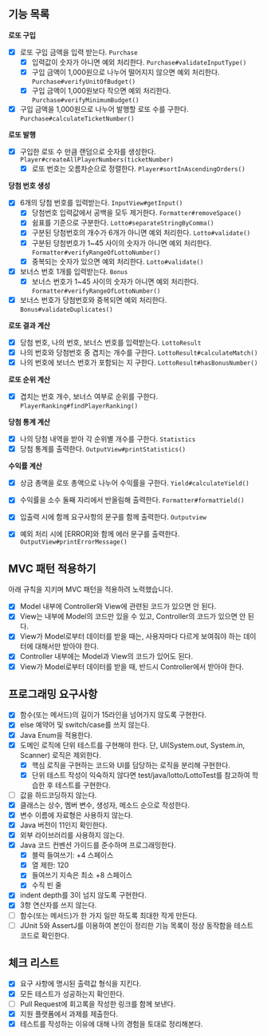 ## 기능 목록

**로또 구입**

- [x] 로또 구입 금액을 입력 받는다. `Purchase`
    - [x] 입력값이 숫자가 아니면 예외 처리한다. `Purchase#validateInputType()`
    - [x] 구입 금액이 1,000원으로 나누어 떨어지지 않으면 예외 처리한다. `Purchase#verifyUnitOfBudget()`
    - [x] 구입 금액이 1,000원보다 작으면 예외 처리한다. `Purchase#verifyMinimumBudget()`
- [x] 구입 금액을 1,000원으로 나누어 발행할 로또 수를 구한다. `Purchase#calculateTicketNumber()`

**로또 발행**

- [x] 구입한 로또 수 만큼 랜덤으로 숫자를 생성한다. `Player#createAllPlayerNumbers(ticketNumber)`
    - [x] 로또 번호는 오름차순으로 정렬한다. `Player#sortInAscendingOrders()`

**당첨 번호 생성**

- [x] 6개의 당첨 번호를 입력받는다. `InputView#getInput()`
    - [x] 당첨번호 입력값에서 공백을 모두 제거한다. `Formatter#removeSpace()`
    - [x] 쉼표를 기준으로 구분한다. `Lotto#separateStringByComma()`
    - [x] 구분된 당첨번호의 개수가 6개가 아니면 예외 처리한다. `Lotto#validate()`
    - [x] 구분된 당첨번호가 1~45 사이의 숫자가 아니면 예외 처리한다. `Formatter#verifyRangeOfLottoNumber()`
    - [x] 중복되는 숫자가 있으면 예외 처리한다. `Lotto#validate()`
- [x] 보너스 번호 1개를 입력받는다. `Bonus`
    - [x] 보너스 번호가 1~45 사이의 숫자가 아니면 예외 처리한다. `Formatter#verifyRangeOfLottoNumber()`
- [x] 보너스 번호가 당첨번호와 중복되면 예외 처리한다. `Bonus#validateDuplicates()`

**로또 결과 계산**

- [x] 당첨 번호, 나의 번호, 보너스 번호를 입력받는다. `LottoResult`
- [x] 나의 번호와 당첨번호 중 겹치는 개수를 구한다. `LottoResult#calculateMatch()`
- [x] 나의 번호에 보너스 번호가 포함되는 지 구한다. `LottoResult#hasBonusNumber()`

**로또 순위 계산**

- [x] 겹치는 번호 개수, 보너스 여부로 순위를 구한다. `PlayerRanking#findPlayerRanking()`

**당첨 통계 계산**

- [x] 나의 당첨 내역을 받아 각 순위별 개수를 구한다. `Statistics`
- [x] 당첨 통계를 출력한다. `OutputView#printStatistics()`

**수익률 계산**

- [x] 상금 총액을 로또 총액으로 나누어 수익률을 구한다. `Yield#calculateYield()`
- [x] 수익률을 소수 둘째 자리에서 반올림해 출력한다. `Formatter#formatYield()`


- [x] 입출력 시에 함께 요구사항의 문구를 함께 출력한다. `Outputview`
- [x] 예외 처리 시에 [ERROR]와 함께 에러 문구를 출력한다. `OutputView#printErrorMessage()`

## MVC 패턴 적용하기

아래 규칙을 지키며 MVC 패턴을 적용하려 노력했습니다.

- [x] Model 내부에 Controller와 View에 관련된 코드가 있으면 안 된다.
- [x] View는 내부에 Model의 코드만 있을 수 있고, Controller의 코드가 있으면 안 된다.
- [x] View가 Model로부터 데이터를 받을 때는, 사용자마다 다르게 보여줘야 하는 데이터에 대해서만 받아야 한다.
- [x] Controller 내부에는 Model과 View의 코드가 있어도 된다.
- [x] View가 Model로부터 데이터를 받을 때, 반드시 Controller에서 받아야 한다.

## 프로그래밍 요구사항

- [x] 함수(또는 메서드)의 길이가 15라인을 넘어가지 않도록 구현한다.
- [x] else 예약어 및 switch/case를 쓰지 않는다.
- [x] Java Enum을 적용한다.
- [x] 도메인 로직에 단위 테스트를 구현해야 한다. 단, UI(System.out, System.in, Scanner) 로직은 제외한다.
    - [x] 핵심 로직을 구현하는 코드와 UI를 담당하는 로직을 분리해 구현한다.
    - [x] 단위 테스트 작성이 익숙하지 않다면 test/java/lotto/LottoTest를 참고하여 학습한 후 테스트를 구현한다.
- [ ] 값을 하드코딩하지 않는다.
- [x] 클래스는 상수, 멤버 변수, 생성자, 메소드 순으로 작성한다.
- [x] 변수 이름에 자료형은 사용하지 않는다.
- [x] Java 버전이 11인지 확인한다.
- [x] 외부 라이브러리를 사용하지 않는다.
- [x] Java 코드 컨벤션 가이드를 준수하며 프로그래밍한다.
    - [x] 블럭 들여쓰기: +4 스페이스
    - [x] 열 제한: 120
    - [x] 들여쓰기 지속은 최소 +8 스페이스
    - [x] 수직 빈 줄
- [x] indent depth를 3이 넘지 않도록 구현한다.
- [x] 3항 연산자를 쓰지 않는다.
- [ ] 함수(또는 메서드)가 한 가지 일만 하도록 최대한 작게 만든다.
- [ ] JUnit 5와 AssertJ를 이용하여 본인이 정리한 기능 목록이 정상 동작함을 테스트 코드로 확인한다.

## 체크 리스트

- [x] 요구 사항에 명시된 출력값 형식을 지킨다.
- [x] 모든 테스트가 성공하는지 확인한다.
- [ ] Pull Request에 회고록을 작성한 링크를 함께 보낸다.
- [x] 지원 플랫폼에서 과제를 제출한다.
- [x] 테스트를 작성하는 이유에 대해 나의 경험을 토대로 정리해본다.
